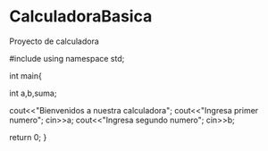 # CalculadoraBasica
Proyecto de calculadora

#include<iostream>
using namespace std;

int main{

int a,b,suma;

cout<<"Bienvenidos a nuestra calculadora";
cout<<"Ingresa primer numero";
cin>>a;
cout<<"Ingresa segundo numero";
cin>>b;

return 0;
}

